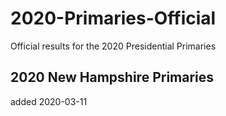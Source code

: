 # 2020-Primaries-Official
Official results for the 2020 Presidential Primaries 

## 2020 New Hampshire Primaries
added 2020-03-11
